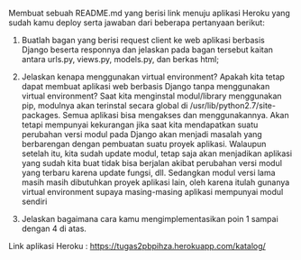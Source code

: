 Membuat sebuah README.md yang berisi link menuju aplikasi Heroku yang sudah kamu deploy serta jawaban dari beberapa pertanyaan berikut:
1. Buatlah bagan yang berisi request client ke web aplikasi berbasis Django beserta responnya dan jelaskan pada bagan tersebut kaitan antara urls.py, views.py, models.py, dan berkas html;



2. Jelaskan kenapa menggunakan virtual environment? Apakah kita tetap dapat membuat aplikasi web berbasis Django tanpa menggunakan virtual environment?
Saat kita menginstal modul/library menggunakan pip, modulnya akan terinstal secara global di /usr/lib/python2.7/site-packages. Semua aplikasi bisa mengakses dan menggunakannya. Akan tetapi mempunyai kekurangan jika saat kita mendapatkan suatu perubahan versi modul pada Django akan menjadi masalah yang berbarengan dengan pembuatan suatu proyek aplikasi. Walaupun setelah itu, kita sudah update modul, tetap saja akan menjadikan aplikasi yang sudah kita buat tidak bisa berjalan akibat perubahan versi modul yang terbaru karena update fungsi, dll. Sedangkan modul versi lama masih masih dibutuhkan proyek aplikasi lain, oleh karena itulah gunanya virtual environment supaya masing-masing aplikasi mempunyai modul sendiri


3. Jelaskan bagaimana cara kamu mengimplementasikan poin 1 sampai dengan 4 di atas.



Link aplikasi Heroku : https://tugas2pbpihza.herokuapp.com/katalog/